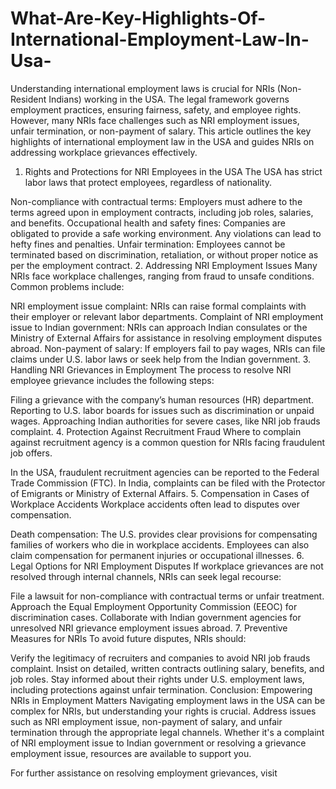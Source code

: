 # What-Are-Key-Highlights-Of-International-Employment-Law-In-Usa-
Understanding international employment laws is crucial for NRIs (Non-Resident Indians) working in the USA. The legal framework governs employment practices, ensuring fairness, safety, and employee rights. However, many NRIs face challenges such as NRI employment issues, unfair termination, or non-payment of salary. This article outlines the key highlights of international employment law in the USA and guides NRIs on addressing workplace grievances effectively.

1. Rights and Protections for NRI Employees in the USA
The USA has strict labor laws that protect employees, regardless of nationality.

Non-compliance with contractual terms: Employers must adhere to the terms agreed upon in employment contracts, including job roles, salaries, and benefits.
Occupational health and safety fines: Companies are obligated to provide a safe working environment. Any violations can lead to hefty fines and penalties.
Unfair termination: Employees cannot be terminated based on discrimination, retaliation, or without proper notice as per the employment contract.
2. Addressing NRI Employment Issues
Many NRIs face workplace challenges, ranging from fraud to unsafe conditions. Common problems include:

NRI employment issue complaint: NRIs can raise formal complaints with their employer or relevant labor departments.
Complaint of NRI employment issue to Indian government: NRIs can approach Indian consulates or the Ministry of External Affairs for assistance in resolving employment disputes abroad.
Non-payment of salary: If employers fail to pay wages, NRIs can file claims under U.S. labor laws or seek help from the Indian government.
3. Handling NRI Grievances in Employment
The process to resolve NRI employee grievance includes the following steps:

Filing a grievance with the company’s human resources (HR) department.
Reporting to U.S. labor boards for issues such as discrimination or unpaid wages.
Approaching Indian authorities for severe cases, like NRI job frauds complaint.
4. Protection Against Recruitment Fraud
Where to complain against recruitment agency is a common question for NRIs facing fraudulent job offers.

In the USA, fraudulent recruitment agencies can be reported to the Federal Trade Commission (FTC).
In India, complaints can be filed with the Protector of Emigrants or Ministry of External Affairs.
5. Compensation in Cases of Workplace Accidents
Workplace accidents often lead to disputes over compensation.

Death compensation: The U.S. provides clear provisions for compensating families of workers who die in workplace accidents.
Employees can also claim compensation for permanent injuries or occupational illnesses.
6. Legal Options for NRI Employment Disputes
If workplace grievances are not resolved through internal channels, NRIs can seek legal recourse:

File a lawsuit for non-compliance with contractual terms or unfair treatment.
Approach the Equal Employment Opportunity Commission (EEOC) for discrimination cases.
Collaborate with Indian government agencies for unresolved NRI grievance employment issues abroad.
7. Preventive Measures for NRIs
To avoid future disputes, NRIs should:

Verify the legitimacy of recruiters and companies to avoid NRI job frauds complaint.
Insist on detailed, written contracts outlining salary, benefits, and job roles.
Stay informed about their rights under U.S. employment laws, including protections against unfair termination.
Conclusion: Empowering NRIs in Employment Matters
Navigating employment laws in the USA can be complex for NRIs, but understanding your rights is crucial. Address issues such as NRI employment issue, non-payment of salary, and unfair termination through the appropriate legal channels. Whether it's a complaint of NRI employment issue to Indian government or resolving a grievance employment issue, resources are available to support you.

For further assistance on resolving employment grievances, visit 
